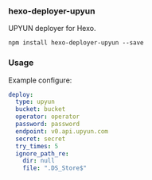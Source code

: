 ### hexo-deployer-upyun
UPYUN deployer for Hexo.

```
npm install hexo-deployer-upyun --save
```

### Usage
Example configure:

```yaml
deploy:
  type: upyun
  bucket: bucket
  operator: operator
  password: password
  endpoint: v0.api.upyun.com
  secret: secret
  try_times: 5
  ignore_path_re:
    dir: null
    file: ".DS_Store$"
```
